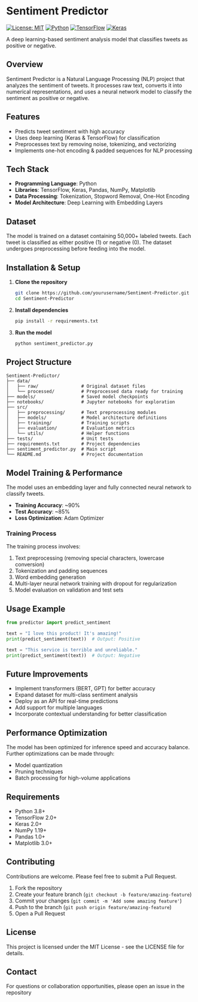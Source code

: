 # Sentiment Predictor

[![License: MIT](https://img.shields.io/badge/License-MIT-yellow.svg)](https://opensource.org/licenses/MIT)
[![Python](https://img.shields.io/badge/Python-3.8%2B-blue)](https://www.python.org/)
[![TensorFlow](https://img.shields.io/badge/TensorFlow-2.0%2B-orange)](https://www.tensorflow.org/)
[![Keras](https://img.shields.io/badge/Keras-2.0%2B-red)](https://keras.io/)

A deep learning-based sentiment analysis model that classifies tweets as positive or negative.

## Overview

Sentiment Predictor is a Natural Language Processing (NLP) project that analyzes the sentiment of tweets. It processes raw text, converts it into numerical representations, and uses a neural network model to classify the sentiment as positive or negative.

## Features

- Predicts tweet sentiment with high accuracy
- Uses deep learning (Keras & TensorFlow) for classification
- Preprocesses text by removing noise, tokenizing, and vectorizing
- Implements one-hot encoding & padded sequences for NLP processing

## Tech Stack

- **Programming Language**: Python
- **Libraries**: TensorFlow, Keras, Pandas, NumPy, Matplotlib
- **Data Processing**: Tokenization, Stopword Removal, One-Hot Encoding
- **Model Architecture**: Deep Learning with Embedding Layers

## Dataset

The model is trained on a dataset containing 50,000+ labeled tweets. Each tweet is classified as either positive (1) or negative (0). The dataset undergoes preprocessing before feeding into the model.

## Installation & Setup

1. **Clone the repository**
   ```bash
   git clone https://github.com/yourusername/Sentiment-Predictor.git
   cd Sentiment-Predictor
   ```

2. **Install dependencies**
   ```bash
   pip install -r requirements.txt
   ```

3. **Run the model**
   ```bash
   python sentiment_predictor.py
   ```

## Project Structure

```
Sentiment-Predictor/
├── data/
│   ├── raw/                # Original dataset files
│   └── processed/          # Preprocessed data ready for training
├── models/                 # Saved model checkpoints
├── notebooks/              # Jupyter notebooks for exploration
├── src/
│   ├── preprocessing/      # Text preprocessing modules
│   ├── models/             # Model architecture definitions
│   ├── training/           # Training scripts
│   ├── evaluation/         # Evaluation metrics
│   └── utils/              # Helper functions
├── tests/                  # Unit tests
├── requirements.txt        # Project dependencies
├── sentiment_predictor.py  # Main script
└── README.md               # Project documentation
```

## Model Training & Performance

The model uses an embedding layer and fully connected neural network to classify tweets.

- **Training Accuracy**: ~90%
- **Test Accuracy**: ~85%
- **Loss Optimization**: Adam Optimizer

### Training Process

The training process involves:

1. Text preprocessing (removing special characters, lowercase conversion)
2. Tokenization and padding sequences
3. Word embedding generation
4. Multi-layer neural network training with dropout for regularization
5. Model evaluation on validation and test sets

## Usage Example

```python
from predictor import predict_sentiment

text = "I love this product! It's amazing!"
print(predict_sentiment(text))  # Output: Positive

text = "This service is terrible and unreliable."
print(predict_sentiment(text))  # Output: Negative
```

## Future Improvements

- Implement transformers (BERT, GPT) for better accuracy
- Expand dataset for multi-class sentiment analysis
- Deploy as an API for real-time predictions
- Add support for multiple languages
- Incorporate contextual understanding for better classification

## Performance Optimization

The model has been optimized for inference speed and accuracy balance. Further optimizations can be made through:

- Model quantization
- Pruning techniques
- Batch processing for high-volume applications

## Requirements

- Python 3.8+
- TensorFlow 2.0+
- Keras 2.0+
- NumPy 1.19+
- Pandas 1.0+
- Matplotlib 3.0+

## Contributing

Contributions are welcome. Please feel free to submit a Pull Request.

1. Fork the repository
2. Create your feature branch (`git checkout -b feature/amazing-feature`)
3. Commit your changes (`git commit -m 'Add some amazing feature'`)
4. Push to the branch (`git push origin feature/amazing-feature`)
5. Open a Pull Request

## License

This project is licensed under the MIT License - see the LICENSE file for details.

## Contact

For questions or collaboration opportunities, please open an issue in the repository
